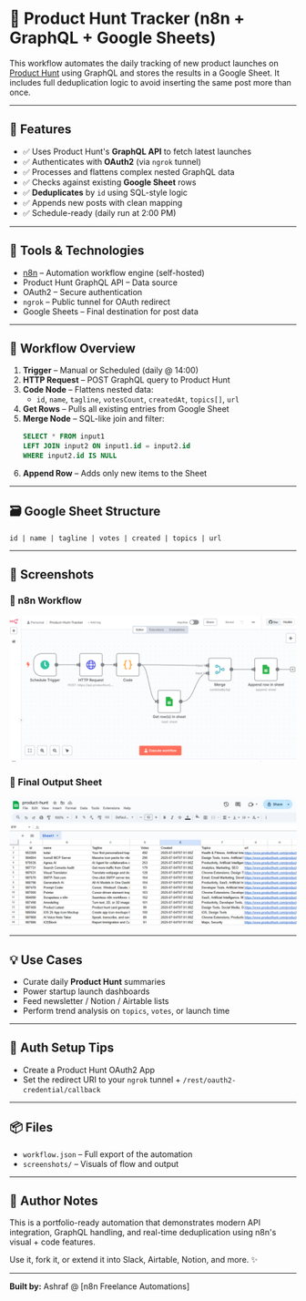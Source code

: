 # 🚀 Product Hunt Tracker (n8n + GraphQL + Google Sheets)

This workflow automates the daily tracking of new product launches on [Product Hunt](https://www.producthunt.com/) using GraphQL and stores the results in a Google Sheet. It includes full deduplication logic to avoid inserting the same post more than once.

---

## 📌 Features

- ✅ Uses Product Hunt's **GraphQL API** to fetch latest launches
- ✅ Authenticates with **OAuth2** (via `ngrok` tunnel)
- ✅ Processes and flattens complex nested GraphQL data
- ✅ Checks against existing **Google Sheet** rows
- ✅ **Deduplicates** by `id` using SQL-style logic
- ✅ Appends new posts with clean mapping
- ✅ Schedule-ready (daily run at 2:00 PM)

---

## 🧰 Tools & Technologies

- [n8n](https://n8n.io/) – Automation workflow engine (self-hosted)
- Product Hunt GraphQL API – Data source
- OAuth2 – Secure authentication
- `ngrok` – Public tunnel for OAuth redirect
- Google Sheets – Final destination for post data

---

## 🔁 Workflow Overview

1. **Trigger** – Manual or Scheduled (daily @ 14:00)
2. **HTTP Request** – POST GraphQL query to Product Hunt
3. **Code Node** – Flattens nested data:
   - `id`, `name`, `tagline`, `votesCount`, `createdAt`, `topics[]`, `url`
4. **Get Rows** – Pulls all existing entries from Google Sheet
5. **Merge Node** – SQL-like join and filter:
   ```sql
   SELECT * FROM input1
   LEFT JOIN input2 ON input1.id = input2.id
   WHERE input2.id IS NULL
   ```
6. **Append Row** – Adds only new items to the Sheet

---

## 🗃️ Google Sheet Structure

```
id | name | tagline | votes | created | topics | url
```

---

## 📸 Screenshots

### 🔧 n8n Workflow
![n8n Workflow](screenshots/hunt_workflow.png)


### 📄 Final Output Sheet
![Google Sheet Output](screenshots/products-to-google-sheet.png)


---

## 💡 Use Cases

- Curate daily **Product Hunt** summaries
- Power startup launch dashboards
- Feed newsletter / Notion / Airtable lists
- Perform trend analysis on `topics`, `votes`, or launch time

---

## 🔐 Auth Setup Tips

- Create a Product Hunt OAuth2 App
- Set the redirect URI to your `ngrok` tunnel + `/rest/oauth2-credential/callback`

---

## 📦 Files

- `workflow.json` – Full export of the automation
- `screenshots/` – Visuals of flow and output

---

## 🧠 Author Notes

This is a portfolio-ready automation that demonstrates modern API integration, GraphQL handling, and real-time deduplication using n8n's visual + code features.

Use it, fork it, or extend it into Slack, Airtable, Notion, and more. ✨

---

**Built by:** Ashraf @ [n8n Freelance Automations]

